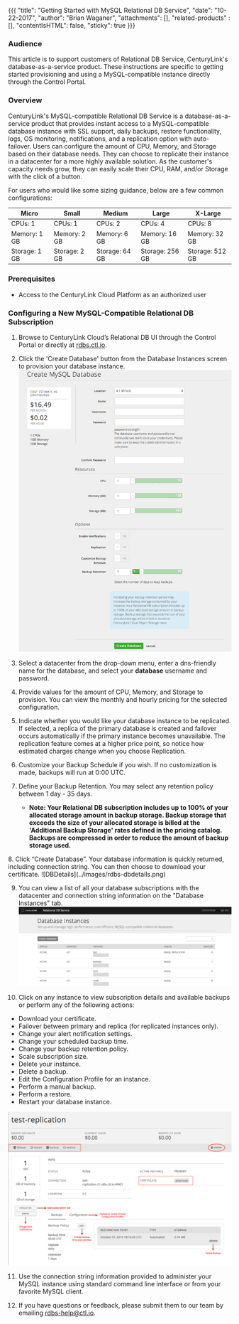 {{{
  "title": "Getting Started with MySQL Relational DB Service",
  "date": "10-22-2017",
  "author": "Brian Waganer",
  "attachments": [],
  "related-products" : [],
  "contentIsHTML": false,
  "sticky": true
}}}

### Audience
This article is to support customers of Relational DB Service, CenturyLink's database-as-a-service product.  These instructions are specific to getting started provisioning and using a MySQL-compatible instance directly through the Control Portal.

### Overview
CenturyLink's MySQL-compatible Relational DB Service is a database-as-a-service product that provides instant access to a MySQL-compatible database instance with SSL support, daily backups, restore functionality, logs, OS monitoring, notifications, and a replication option with auto-failover. Users can configure the amount of CPU, Memory, and Storage based on their database needs. They can choose to replicate their instance in a datacenter for a more highly available solution. As the customer's capacity needs grow, they can easily scale their CPU, RAM, and/or Storage with the click of a button.

For users who would like some sizing guidance, below are a few common configurations:

**Micro**|**Small**|**Medium**|**Large**|**X-Large**
-----------|-----------|--------------|------------ |------------
CPUs: 1       |CPUs: 1      |CPUs: 2       |CPUs: 4         |CPUs: 8
Memory: 1 GB  |Memory: 2 GB |Memory: 6 GB  |Memory: 16 GB   |Memory: 32 GB
Storage: 1 GB |Storage: 2 GB|Storage: 64 GB|Storage: 256 GB |Storage: 512 GB

### Prerequisites
* Access to the CenturyLink Cloud Platform as an authorized user

### Configuring a New MySQL-Compatible Relational DB Subscription
1. Browse to CenturyLink Cloud’s Relational DB UI through the Control Portal or directly at [rdbs.ctl.io](https://rdbs.ctl.io).

2. Click the 'Create Database' button from the Database Instances screen to provision your database instance.
   ![CreateDB](../images/rdbs/rdbs-createdb.png)

3. Select a datacenter from the drop-down menu, enter a dns-friendly name for the database, and select your **database** username and password.

4. Provide values for the amount of CPU, Memory, and Storage to provision. You can view the monthly and hourly pricing for the selected configuration.

5. Indicate whether you would like your database instance to be replicated. If selected, a replica of the primary database is created and failover occurs automatically if the primary instance becomes unavailable. The replication feature comes at a higher price point, so notice how estimated charges change when you choose Replication.

6. Customize your Backup Schedule if you wish. If no customization is made, backups will run at 0:00 UTC.

7. Define your Backup Retention. You may select any retention policy between 1 day - 35 days.
   * **Note: Your Relational DB subscription includes up to 100% of your allocated storage amount in backup storage. Backup storage that exceeds the size of your allocated storage is billed at the 'Additional Backup Storage' rates defined in the pricing catalog. Backups are compressed in order to reduce the amount of backup storage used.**
<p>
8. Click “Create Database”. Your database information is quickly returned, including connection string. You can then choose to download your certificate.
   ![DBDetails](../images/rdbs-dbdetails.png)

9. You can view a list of all your database subscriptions with the datacenter and connection string information on the "Database Instances" tab.
   ![ListDB](../images/rdbs/rdbs-dblist.png)

10. Click on any instance to view subscription details and available backups or perform any of the following actions:
   * Download your certificate.
   * Failover between primary and replica (for replicated instances only).
   * Change your alert notification settings.
   * Change your scheduled backup time.
   * Change your backup retention policy.
   * Scale subscription size.
   * Delete your instance.
   * Delete a backup.
   * Edit the Configuration Profile for an instance.
   * Perform a manual backup.
   * Perform a restore.
   * Restart your database instance.
<p>

   ![SubscriptionDetails](../images/rdbs/rdbs-subscriptiondetails.png)

11. Use the connection string information provided to administer your MySQL instance using standard command line interface or from your favorite MySQL client.

12. If you have questions or feedback, please submit them to our team by emailing <a href="mailto:rdbs-help@ctl.io">rdbs-help@ctl.io</a>.
